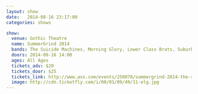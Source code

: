 ```yaml
---
layout: show
date:   2014-08-16 23:17:00
categories: shows

show:
  venue: Gothic Theatre
  name: SummerGrind 2014
  bands: The Suicide Machines, Morning Glory, Lower Class Brats, Suburban Legends, The Atom Age, Potato Pirates, Allout Helter, PEARS, Synthetic Elements, Reno Divorce, The Dendrites, MF Ruckus,The Photo Atlas, Truckasaurus, The Repercussions, Plan B Rejects, The Brixton Guns, Kult of Skaro, The Nasty Bunch of Bitches, Straight Outta Luck, The Rotten Blue Menace, Strafgod, The Rockin' Rascals, The Kaotix, Spatgasm
  doors: 2014-08-16 14:00
  ages: All Ages
  tickets_adv: $20
  tickets_door: $25
  tickets_link: http://www.axs.com/events/250078/summergrind-2014-the-suicide-machines-morning-glory-lower-class-brats-tickets?skin=gothictheatre
  image: http://cdn.ticketfly.com/i/00/01/09/49/11-elg.jpg
---
```

